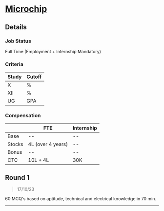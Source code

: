 # [Microchip](https://www.microchip.com/)

## Details

### Job Status

Full Time (Employment + Internship Mandatory)

### Criteria

| Study | Cutoff |
|-------|--------|
| X     | %      |
| XII   | %      |
| UG    | GPA    |

[comment]: # (Any other details go under this. This is a comment)

### Compensation

|        | FTE               | Internship |
|--------|-------------------|------------|
| Base   | --                | --         |
| Stocks | 4L (over 4 years) | --         |
| Bonus  | --                | --         |
| CTC    | 10L + 4L          | 30K        |

[comment]: # (Details about the rounds go under this comment.)

## Round 1

> 17/10/23

[comment]: # (Summary of the sections and experience below this comment.)

60 MCQ's based on aptitude, technical and electrical knowledge in 70 min.

---
